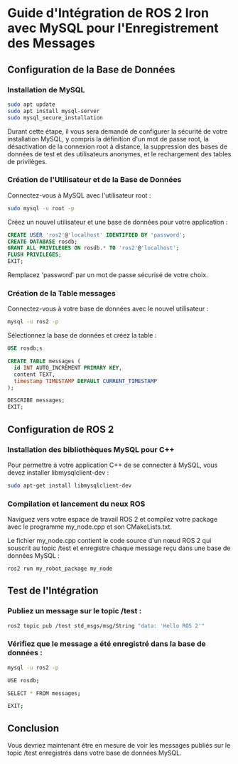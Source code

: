 # Guide d'Intégration de ROS 2 Iron avec MySQL pour l'Enregistrement des Messages

## Configuration de la Base de Données

### Installation de MySQL

```bash
sudo apt update
sudo apt install mysql-server
sudo mysql_secure_installation
```

Durant cette étape, il vous sera demandé de configurer la sécurité de votre installation MySQL, y compris la définition d'un mot de passe root, la désactivation de la connexion root à distance, la suppression des bases de données de test et des utilisateurs anonymes, et le rechargement des tables de privilèges.

### Création de l'Utilisateur et de la Base de Données

Connectez-vous à MySQL avec l'utilisateur root :

```bash
sudo mysql -u root -p
```

Créez un nouvel utilisateur et une base de données pour votre application :

```sql
CREATE USER 'ros2'@'localhost' IDENTIFIED BY 'password';
CREATE DATABASE rosdb;
GRANT ALL PRIVILEGES ON rosdb.* TO 'ros2'@'localhost';
FLUSH PRIVILEGES;
EXIT;
```

Remplacez 'password' par un mot de passe sécurisé de votre choix.

### Création de la Table messages

Connectez-vous à votre base de données avec le nouvel utilisateur :

```bash
mysql -u ros2 -p
```

Sélectionnez la base de données et créez la table :

```sql
USE rosdb;s

CREATE TABLE messages (
  id INT AUTO_INCREMENT PRIMARY KEY,
  content TEXT,
  timestamp TIMESTAMP DEFAULT CURRENT_TIMESTAMP
);

DESCRIBE messages;
EXIT;
```

## Configuration de ROS 2

### Installation des bibliothèques MySQL pour C++

Pour permettre à votre application C++ de se connecter à MySQL, vous devez installer libmysqlclient-dev :

```bash
sudo apt-get install libmysqlclient-dev
```

### Compilation et lancement du neux ROS

Naviguez vers votre espace de travail ROS 2 et compilez votre package avec le programme my_node.cpp et son CMakeLists.txt.

Le fichier my_node.cpp contient le code source d'un nœud ROS 2 qui souscrit au topic /test et enregistre chaque message reçu dans une base de données MySQL :

```bash
ros2 run my_robot_package my_node
```

## Test de l'Intégration

### Publiez un message sur le topic /test :

```bash
ros2 topic pub /test std_msgs/msg/String "data: 'Hello ROS 2'"
```

### Vérifiez que le message a été enregistré dans la base de données :

```bash
mysql -u ros2 -p

USE rosdb;

SELECT * FROM messages;

EXIT;
```

## Conclusion

Vous devriez maintenant être en mesure de voir les messages publiés sur le topic /test enregistrés dans votre base de données MySQL.
